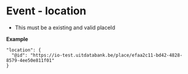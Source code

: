 ---
---

# Event - location

* This must be a existing and valid placeId

**Example**

```
"location": {
  "@id": "https://io-test.uitdatabank.be/place/efaa2c11-bd42-4828-8579-4ee50e811f01"
}
```
